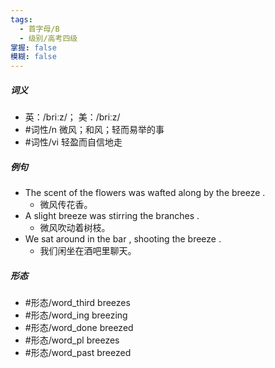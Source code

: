 ```yaml
---
tags:
  - 首字母/B
  - 级别/高考四级
掌握: false
模糊: false
---
```

##### 词义
- 英：/briːz/； 美：/briːz/
- #词性/n  微风；和风；轻而易举的事
- #词性/vi  轻盈而自信地走
##### 例句
- The scent of the flowers was wafted along by the breeze .
	- 微风传花香。
- A slight breeze was stirring the branches .
	- 微风吹动着树枝。
- We sat around in the bar , shooting the breeze .
	- 我们闲坐在酒吧里聊天。
##### 形态
- #形态/word_third breezes
- #形态/word_ing breezing
- #形态/word_done breezed
- #形态/word_pl breezes
- #形态/word_past breezed
